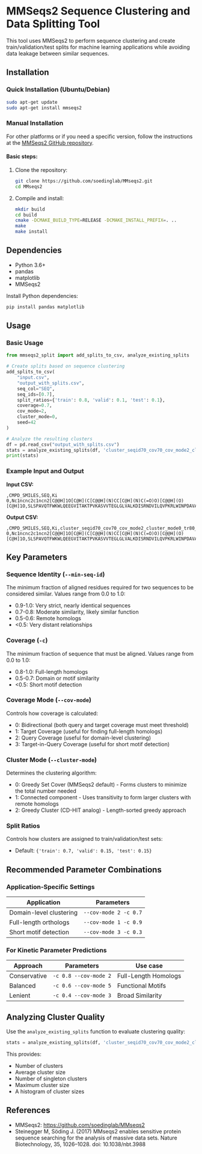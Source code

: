 # MMSeqs2 Sequence Clustering and Data Splitting Tool

This tool uses MMSeqs2 to perform sequence clustering and create train/validation/test splits for machine learning applications while avoiding data leakage between similar sequences.

## Installation

### Quick Installation (Ubuntu/Debian)

```bash
sudo apt-get update
sudo apt-get install mmseqs2
```

### Manual Installation

For other platforms or if you need a specific version, follow the instructions at the [MMSeqs2 GitHub repository](https://github.com/soedinglab/MMseqs2).

#### Basic steps:
1. Clone the repository:
   ```bash
   git clone https://github.com/soedinglab/MMseqs2.git
   cd MMseqs2
   ```

2. Compile and install:
   ```bash
   mkdir build
   cd build
   cmake -DCMAKE_BUILD_TYPE=RELEASE -DCMAKE_INSTALL_PREFIX=. ..
   make
   make install
   ```

## Dependencies

- Python 3.6+
- pandas
- matplotlib
- MMSeqs2

Install Python dependencies:
```bash
pip install pandas matplotlib
```

## Usage

### Basic Usage

```python
from mmseqs2_split import add_splits_to_csv, analyze_existing_splits

# Create splits based on sequence clustering
add_splits_to_csv(
    "input.csv",
    "output_with_splits.csv",
    seq_col="SEQ",
    seq_ids=[0.7],
    split_ratios={'train': 0.8, 'valid': 0.1, 'test': 0.1},
    coverage=0.7,
    cov_mode=2,
    cluster_mode=0,
    seed=42
)

# Analyze the resulting clusters
df = pd.read_csv("output_with_splits.csv")
stats = analyze_existing_splits(df, 'cluster_seqid70_cov70_cov_mode2_cluster_mode0_tr80_va10_ts10')
print(stats)
```

### Example Input and Output

**Input CSV:**
```
,CMPD_SMILES,SEQ,Ki
0,Nc1ncnc2c1ncn2[C@@H]1O[C@H](C[C@@H](N)CC[C@H](N)C(=O)O)[C@@H](O)[C@H]1O,SLSPAVQTFWKWLQEEGVITAKTPVKASVVTEGLGLVALKDISRNDVILQVPKRLWINPDAVAASEIGRVCSELKPWLSVILFLIRERSREDSVWKHYFGILPQETDSTIYWSEEELQELQGSQLLKTTVSVKEYVKNECLKLEQEIILPNKRLFPDPVTLDDFFWAFGILRSRAFSRLRNENLVVVPMADLINHSAGVTTEDHAYEVKGAAGLFSWDYLFSLKSPLSVKAGEQVYIQYDLNKSNAELALDYGFIEPNENRHAYTLTLEISESDPFFDDKLDVAESNGFAQTAYFDIFYNRTLPPGLLPYLRLVALGGTDAFLLESLFRDTIWGHLELSVSRDNEELLCKAVREACKSALAGYHTTIEQDRELKEGNLDSRLAIAVGIREGEKMVLQQIDGIFEQKELELDQLEYYQERRLKDLGLCGENGDILENLYFQ,4.3279021421
```

**Output CSV:**
```
,CMPD_SMILES,SEQ,Ki,cluster_seqid70_cov70_cov_mode2_cluster_mode0_tr80_va10_ts10,split_seqid70_cov70_cov_mode2_cluster_mode0_tr80_va10_ts10
0,Nc1ncnc2c1ncn2[C@@H]1O[C@H](C[C@@H](N)CC[C@H](N)C(=O)O)[C@@H](O)[C@H]1O,SLSPAVQTFWKWLQEEGVITAKTPVKASVVTEGLGLVALKDISRNDVILQVPKRLWINPDAVAASEIGRVCSELKPWLSVILFLIRERSREDSVWKHYFGILPQETDSTIYWSEEELQELQGSQLLKTTVSVKEYVKNECLKLEQEIILPNKRLFPDPVTLDDFFWAFGILRSRAFSRLRNENLVVVPMADLINHSAGVTTEDHAYEVKGAAGLFSWDYLFSLKSPLSVKAGEQVYIQYDLNKSNAELALDYGFIEPNENRHAYTLTLEISESDPFFDDKLDVAESNGFAQTAYFDIFYNRTLPPGLLPYLRLVALGGTDAFLLESLFRDTIWGHLELSVSRDNEELLCKAVREACKSALAGYHTTIEQDRELKEGNLDSRLAIAVGIREGEKMVLQQIDGIFEQKELELDQLEYYQERRLKDLGLCGENGDILENLYFQ,4.3279021421,16610,train
```

## Key Parameters

### Sequence Identity (`--min-seq-id`)
The minimum fraction of aligned residues required for two sequences to be considered similar. Values range from 0.0 to 1.0:
- 0.9-1.0: Very strict, nearly identical sequences
- 0.7-0.8: Moderate similarity, likely similar function
- 0.5-0.6: Remote homologs
- <0.5: Very distant relationships

### Coverage (`-c`)
The minimum fraction of sequence that must be aligned. Values range from 0.0 to 1.0:
- 0.8-1.0: Full-length homologs
- 0.5-0.7: Domain or motif similarity
- <0.5: Short motif detection

### Coverage Mode (`--cov-mode`)
Controls how coverage is calculated:
- 0: Bidirectional (both query and target coverage must meet threshold)
- 1: Target Coverage (useful for finding full-length homologs)
- 2: Query Coverage (useful for domain-level clustering)
- 3: Target-in-Query Coverage (useful for short motif detection)

### Cluster Mode (`--cluster-mode`)
Determines the clustering algorithm:
- 0: Greedy Set Cover (MMSeqs2 default) - Forms clusters to minimize the total number needed
- 1: Connected component - Uses transitivity to form larger clusters with remote homologs
- 2: Greedy Cluster (CD-HIT analog) - Length-sorted greedy approach

### Split Ratios
Controls how clusters are assigned to train/validation/test sets:
- Default: `{'train': 0.7, 'valid': 0.15, 'test': 0.15}`

## Recommended Parameter Combinations

### Application-Specific Settings

| Application | Parameters |
|-------------|------------|
| Domain-level clustering | `--cov-mode 2 -c 0.7` |
| Full-length orthologs | `--cov-mode 1 -c 0.9` |
| Short motif detection | `--cov-mode 3 -c 0.3` |

### For Kinetic Parameter Predictions

| Approach | Parameters | Use case |
|----------|------------|----------|
| Conservative | `-c 0.8 --cov-mode 2` | Full-Length Homologs |
| Balanced | `-c 0.6 --cov-mode 5` | Functional Motifs |
| Lenient | `-c 0.4 --cov-mode 3` | Broad Similarity |

## Analyzing Cluster Quality

Use the `analyze_existing_splits` function to evaluate clustering quality:

```python
stats = analyze_existing_splits(df, 'cluster_seqid70_cov70_cov_mode2_cluster_mode0_tr80_va10_ts10')
```

This provides:
- Number of clusters
- Average cluster size
- Number of singleton clusters
- Maximum cluster size
- A histogram of cluster sizes

## References

- MMSeqs2: https://github.com/soedinglab/MMseqs2
- Steinegger M, Söding J. (2017) MMseqs2 enables sensitive protein sequence searching for the analysis of massive data sets. Nature Biotechnology, 35, 1026–1028. doi: 10.1038/nbt.3988

